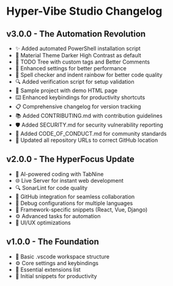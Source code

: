 # Hyper-Vibe Studio Changelog

## v3.0.0 - The Automation Revolution
- ✨ Added automated PowerShell installation script
- 🎨 Material Theme Darker High Contrast as default
- 📝 TODO Tree with custom tags and Better Comments
- 🔧 Enhanced settings for better performance
- 🚀 Spell checker and indent rainbow for better code quality
- 🔍 Added verification script for setup validation
- 📁 Sample project with demo HTML page
- ⌨️ Enhanced keybindings for productivity shortcuts
- 📋 Comprehensive changelog for version tracking
- 📚 Added CONTRIBUTING.md with contribution guidelines
- 🛡️ Added SECURITY.md for security vulnerability reporting
- 📜 Added CODE_OF_CONDUCT.md for community standards
- 🔗 Updated all repository URLs to correct GitHub location

## v2.0.0 - The HyperFocus Update
- 🧠 AI-powered coding with TabNine
- 🌐 Live Server for instant web development
- 🔍 SonarLint for code quality
- 🐙 GitHub integration for seamless collaboration
- 🐛 Debug configurations for multiple languages
- 📝 Framework-specific snippets (React, Vue, Django)
- ⚙️ Advanced tasks for automation
- 🎨 UI/UX optimizations

## v1.0.0 - The Foundation
- 📁 Basic .vscode workspace structure
- ⚙️ Core settings and keybindings
- 🎯 Essential extensions list
- 📝 Initial snippets for productivity
